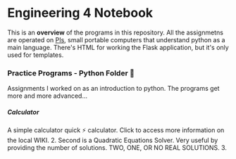 # Engineering 4 Notebook
This is an **overview** of the programs in this repository. All the assignmetns are operated on [PIs](https://en.wikipedia.org/wiki/Raspberry_Pi), small portable computers that understand python as a main language. There's HTML for working the Flask application, but it's only used for templates. 
### Practice Programs - Python Folder :file_folder:
Assignments I worked on as an introduction to python. The programs get more and more advanced...
##### Calculator
A simple calculator quick :zap: calculator. Click to access more information on the local WIKI.
2. Second is a Quadratic Equations Solver. Very useful by providing the number of solutions. TWO, ONE, OR NO REAL SOLUTIONS.
3. 

